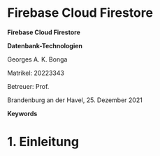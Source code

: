 # Firebase Cloud Firestore



**Firebase Cloud Firestore**

**Datenbank-Technologien**

Georges A. K. Bonga

Matrikel: 20223343

Betreuer: Prof.

Brandenburg an der Havel, 25. Dezember 2021





**Keywords**



# 1. Einleitung
